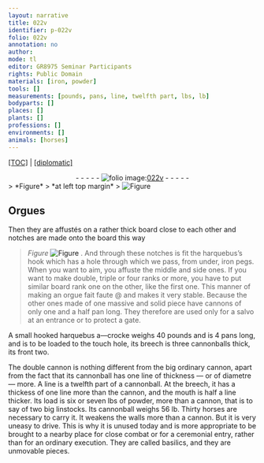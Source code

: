 ```yaml
---
layout: narrative
title: 022v
identifier: p-022v
folio: 022v
annotation: no
author:
mode: tl
editor: GR8975 Seminar Participants
rights: Public Domain
materials: [iron, powder]
tools: []
measurements: [pounds, pans, line, twelfth part, lbs, lb]
bodyparts: []
places: []
plants: []
professions: []
environments: []
animals: [horses]
---
```


 <p><a href="{{ site.baseurl }}/translation/">[TOC]</a> | <a href="{{ site.baseurl }}/texts/p-022v_tc/" target="_blank">[diplomatic]</a></p><div class="folio" align="center">- - - - - <a href="http://gallica.bnf.fr/ark:/12148/btv1b10500001g/f50.image" target="_blank"><img src="https://cu-mkp.github.io/2017-workshop-edition/assets/photo-icon.png" alt="folio image: " style="display:inline-block; margin-bottom:-3px;"/>022v</a> - - - - - </div>  
> *Figure*
> *at left top margin*
> <a href="https://drive.google.com/open?id=0B9-oNrvWdlO5NkNrYkVZTlVnbDQ" target="_blank"><img src="https://cu-mkp.github.io/GR8975-edition/assets/photo-icon.png" alt="Figure" style="display:inline-block; margin-bottom:-3px;"/></a>
 
  

## Orgues

 
Then they are affustés on a rather thick board close to each other and notches are made onto the board this way 
> *Figure*
> <a href="https://drive.google.com/open?id=0B9-oNrvWdlO5RnQ2Ri1PenA1aDA" target="_blank"><img src="https://cu-mkp.github.io/GR8975-edition/assets/photo-icon.png" alt="Figure" style="display:inline-block; margin-bottom:-3px;"/></a>
. And through these notches is fit the harquebus’s hook which has a hole through which we pass, from under, <span class="m">iron</span> pegs. When you want to aim, you affuste the middle and side ones. If you want to make double, triple or four ranks or more, you have to put similar board rank one on the other, like the first one. This manner of making an orgue fait faute @ and makes it very stable. Because the other ones made of one massive and solid piece have cannons of only one and a half pan long. They therefore are used only for a salvo at an entrance or to protect a gate.
 
 A small hooked harquebus a—crocke weighs 40 <span class="ms">pounds</span> and is 4 <span class="ms">pans</span> long, and is to be loaded to the touch hole, its breech is three cannonballs thick, its front two.
 
 The double cannon is nothing different from the big ordinary cannon, apart from the fact that its cannonball has one <span class="ms">line</span> of thickness — or of diametre — more. A <span class="ms">line</span> is a <span class="ms">twelfth part</span> of a cannonball. At the breech, it has a thickess of one <span class="ms">line</span> more than the cannon, and the mouth is half a <span class="ms">line</span> thicker. Its load is six or seven <span class="ms">lbs</span> of <span class="m">powder</span>, more than a cannon, that is to say of two big linstocks. Its cannonball weighs 56 <span class="ms">lb</span>. Thirty <span class="al">horses</span> are necessary to carry it. It weakens the walls more than a cannon. But it is very uneasy to drive. This is why it is unused today and is more appropriate to be brought to a nearby place for close combat or for a <span class="x">ceremonial</span> entry, rather than for an ordinary execution. They are called basilics, and they are unmovable pieces.
 
 